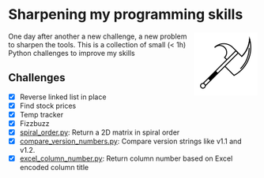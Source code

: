 # Sharpening my programming skills

<img align="right" alt="mbtoolbox" src="keep_tools_sharp.png" />

One day after another a new challenge, a new problem to sharpen
the tools. This is a collection of small (< 1h) Python challenges
to improve my skills

## Challenges

- [x] Reverse linked list in place
- [x] Find stock prices
- [x] Temp tracker
- [x] Fizzbuzz
- [x] [spiral_order.py](challenges/spiral_order.py): Return a 2D matrix in spiral order
- [x] [compare_version_numbers.py](challenges/compare_version_numbers.py): Compare version strings like v1.1 and v1.2.
- [x] [excel_column_number.py](challenges/excel_column_number.py): Return column number based on Excel encoded column title
